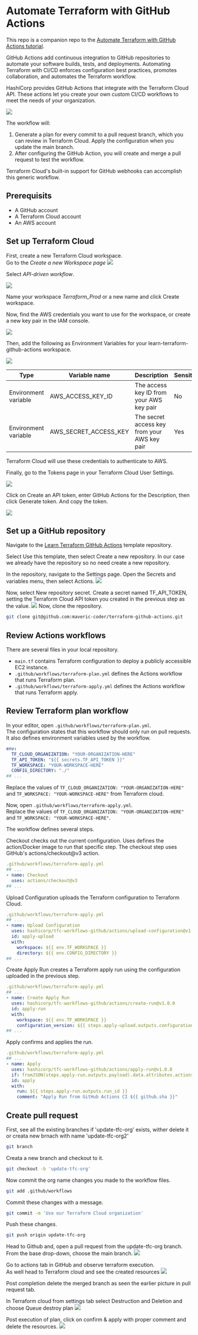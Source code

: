 # Automate Terraform with GitHub Actions

This repo is a companion repo to the [Automate Terraform with GitHub Actions tutorial](https://developer.hashicorp.com/terraform/tutorials/automation/github-actions).

GitHub Actions add continuous integration to GitHub repositories to automate your software builds, tests, and deployments. Automating Terraform with CI/CD enforces configuration best practices, promotes collaboration, and automates the Terraform workflow.

HashiCorp provides GitHub Actions that integrate with the Terraform Cloud API. These actions let you create your own custom CI/CD workflows to meet the needs of your organization.

<img src = "https://github.com/maveric-coder/Terraform/blob/main/files/content/assets.png" >

The workflow will:

1. Generate a plan for every commit to a pull request branch, which you can review in Terraform Cloud.
Apply the configuration when you update the main branch.
2. After configuring the GitHub Action, you will create and merge a pull request to test the workflow.

Terraform Cloud's built-in support for GitHub webhooks can accomplish this generic workflow. 

## Prerequisits
* A GitHub account
* A Terraform Cloud account
* An AWS account


## Set up Terraform Cloud

First, create a new Terraform Cloud workspace.
<br>Go to the *Create a new Workspace page* 
<img src = "https://github.com/maveric-coder/Terraform/blob/main/files/content/1.png" >

Select *API-driven workflow*.

<img src = "https://github.com/maveric-coder/Terraform/blob/main/files/content/2.png" >

Name your workspace *Terraform_Prod* or a new name and click Create workspace.

Now, find the AWS credentials you want to use for the workspace, or create a new key pair in the IAM console. 

<img src = "https://github.com/maveric-coder/Terraform/blob/main/files/content/aws_tokens.png" >


Then, add the following as Environment Variables for your learn-terraform-github-actions workspace.

<img src = "https://github.com/maveric-coder/Terraform/blob/main/files/content/3.png" >

|Type|	Variable name|	Description|	Sensitive|
|-----|-----|-----|--|
|Environment variable|	AWS_ACCESS_KEY_ID|	The access key ID from your AWS key pair|	No|
|Environment variable|	AWS_SECRET_ACCESS_KEY|	The secret access key from your AWS key pair|	Yes|


Terraform Cloud will use these credentials to authenticate to AWS.

Finally, go to the Tokens page in your Terraform Cloud User Settings.

<img src = "https://github.com/maveric-coder/Terraform/blob/main/files/content/4.png" >


Click on Create an API token, enter GitHub Actions for the Description, then click Generate token. And copy the token.

<img src = "https://github.com/maveric-coder/Terraform/blob/main/files/content/5.png" >


## Set up a GitHub repository

Navigate to the [Learn Terraform GitHub Actions](https://github.com/hashicorp-education/learn-terraform-github-actions) template repository.

Select Use this template, then select Create a new repository. In our case we already have the repository so no need create a new repository.

In the repository, navigate to the Settings page. Open the Secrets and variables menu, then select Actions.
<img src = "https://github.com/maveric-coder/Terraform/blob/main/files/content/6.png" >

Now, select New repository secret. Create a secret named TF_API_TOKEN, setting the Terraform Cloud API token you created in the previous step as the value.
<img src = "https://github.com/maveric-coder/Terraform/blob/main/files/content/7.png" >
Now, clone the repository.
```sh
git clone git@github.com:maveric-coder/terraform-github-actions.git
```

## Review Actions workflows
There are several files in your local repository.

* `main.tf` contains Terraform configuration to deploy a publicly accessible EC2 instance.
* `.github/workflows/terraform-plan.yml` defines the Actions workflow that runs Terraform plan.
* `.github/workflows/terraform-apply.yml` defines the Actions workflow that runs Terraform apply.


## Review Terraform plan workflow
In your editor, open `.github/workflows/terraform-plan.yml`.
<br>The configuration states that this workflow should only run on pull requests. It also defines environment variables used by the workflow.
```yml
env:
  TF_CLOUD_ORGANIZATION: "YOUR-ORGANIZATION-HERE"
  TF_API_TOKEN: "${{ secrets.TF_API_TOKEN }}"
  TF_WORKSPACE: "YOUR-WORKSPACE-HERE"
  CONFIG_DIRECTORY: "./"
## ...
```
Replace the values of `TF_CLOUD_ORGANIZATION: "YOUR-ORGANIZATION-HERE"` and `TF_WORKSPACE: "YOUR-WORKSPACE-HERE"` from Terraform cloud.

Now, open `.github/workflows/terraform-apply.yml`.
<br>Replace the values of `TF_CLOUD_ORGANIZATION: "YOUR-ORGANIZATION-HERE"` and `TF_WORKSPACE: "YOUR-WORKSPACE-HERE"`.

The workflow defines several steps.

Checkout checks out the current configuration. Uses defines the action/Docker image to run that specific step. The checkout step uses GitHub's actions/checkout@v3 action.

```yml
.github/workflows/terraform-apply.yml
## ...
- name: Checkout
  uses: actions/checkout@v3
## ...
```
Upload Configuration uploads the Terraform configuration to Terraform Cloud.
```yml
.github/workflows/terraform-apply.yml
## ...
- name: Upload Configuration
  uses: hashicorp/tfc-workflows-github/actions/upload-configuration@v1.0.0
  id: apply-upload
  with:
    workspace: ${{ env.TF_WORKSPACE }}
    directory: ${{ env.CONFIG_DIRECTORY }}
## ...
```
Create Apply Run creates a Terraform apply run using the configuration uploaded in the previous step.
```yml
.github/workflows/terraform-apply.yml
## ...
- name: Create Apply Run
  uses: hashicorp/tfc-workflows-github/actions/create-run@v1.0.0
  id: apply-run
  with:
    workspace: ${{ env.TF_WORKSPACE }}
    configuration_version: ${{ steps.apply-upload.outputs.configuration_version_id }}
## ...
```
Apply confirms and applies the run.
```yml
.github/workflows/terraform-apply.yml
## ...
- name: Apply
  uses: hashicorp/tfc-workflows-github/actions/apply-run@v1.0.0
  if: fromJSON(steps.apply-run.outputs.payload).data.attributes.actions.IsConfirmable
  id: apply
  with:
    run: ${{ steps.apply-run.outputs.run_id }}
    comment: "Apply Run from GitHub Actions CI ${{ github.sha }}"
```

## Create pull request
First, see all the existing branches if 'update-tfc-org' exists, wither delete it or creata new brnach with name 'update-tfc-org2'
```sh
git branch
```
Creata a new branch and checkout to it.
```sh
git checkout -b 'update-tfc-org'
```
Now commit the org name changes you made to the workflow files.
```sh
git add .github/workflows
```

Commit these changes with a message.
```sh
git commit -m 'Use our Terraform Cloud organization'
```

Push these changes.
```sh
git push origin update-tfc-org
```

Head to Github and, open a pull request from the update-tfc-org branch. From the base drop-down, choose the main branch.
<img src = "https://github.com/maveric-coder/Terraform/blob/main/files/content/8.png" >


Go to actions tab in GitHub and observe terraform execution. 
<br>As well head to Terraform cloud and see the created resources
<img src = "https://github.com/maveric-coder/Terraform/blob/main/files/content/9.png" >

Post completion delete the merged branch as seen the earlier picture in pull request tab.

In Terraform cloud from settings tab select Destruction and Deletion and choose Queue destroy plan
<img src = "https://github.com/maveric-coder/Terraform/blob/main/files/content/10.png" >


Post execution of plan, click on confirm & apply with proper comment and delete the resources.
<img src = "https://github.com/maveric-coder/Terraform/blob/main/files/content/11.png" >


